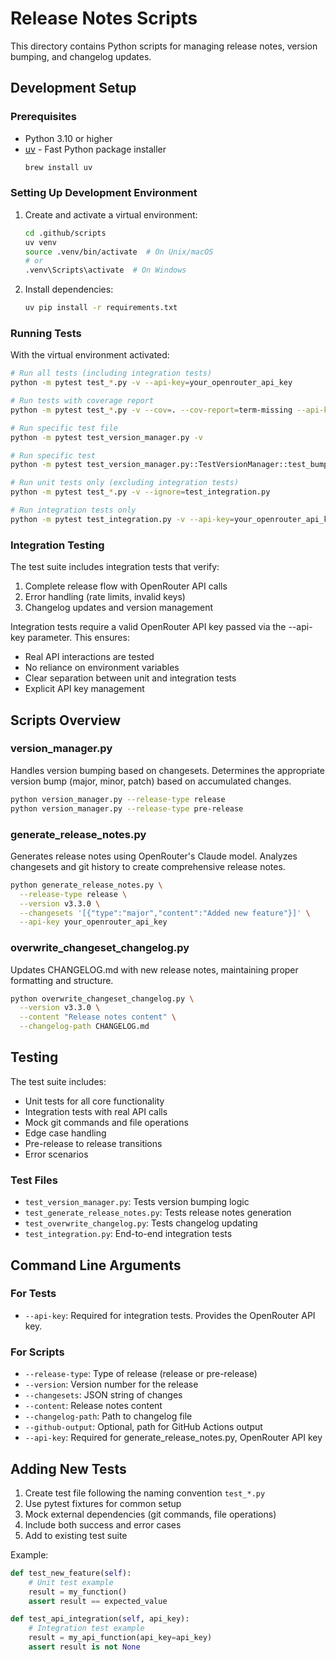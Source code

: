 # Release Notes Scripts

This directory contains Python scripts for managing release notes, version bumping, and changelog updates.

## Development Setup

### Prerequisites

- Python 3.10 or higher
- [uv](https://github.com/astral-sh/uv) - Fast Python package installer
  ```bash
  brew install uv
  ```

### Setting Up Development Environment

1. Create and activate a virtual environment:
   ```bash
   cd .github/scripts
   uv venv
   source .venv/bin/activate  # On Unix/macOS
   # or
   .venv\Scripts\activate  # On Windows
   ```

2. Install dependencies:
   ```bash
   uv pip install -r requirements.txt
   ```

### Running Tests

With the virtual environment activated:

```bash
# Run all tests (including integration tests)
python -m pytest test_*.py -v --api-key=your_openrouter_api_key

# Run tests with coverage report
python -m pytest test_*.py -v --cov=. --cov-report=term-missing --api-key=your_openrouter_api_key

# Run specific test file
python -m pytest test_version_manager.py -v

# Run specific test
python -m pytest test_version_manager.py::TestVersionManager::test_bump_version -v

# Run unit tests only (excluding integration tests)
python -m pytest test_*.py -v --ignore=test_integration.py

# Run integration tests only
python -m pytest test_integration.py -v --api-key=your_openrouter_api_key
```

### Integration Testing

The test suite includes integration tests that verify:
1. Complete release flow with OpenRouter API calls
2. Error handling (rate limits, invalid keys)
3. Changelog updates and version management

Integration tests require a valid OpenRouter API key passed via the --api-key parameter. This ensures:
- Real API interactions are tested
- No reliance on environment variables
- Clear separation between unit and integration tests
- Explicit API key management

## Scripts Overview

### version_manager.py
Handles version bumping based on changesets. Determines the appropriate version bump (major, minor, patch) based on accumulated changes.

```bash
python version_manager.py --release-type release
python version_manager.py --release-type pre-release
```

### generate_release_notes.py
Generates release notes using OpenRouter's Claude model. Analyzes changesets and git history to create comprehensive release notes.

```bash
python generate_release_notes.py \
  --release-type release \
  --version v3.3.0 \
  --changesets '[{"type":"major","content":"Added new feature"}]' \
  --api-key your_openrouter_api_key
```

### overwrite_changeset_changelog.py
Updates CHANGELOG.md with new release notes, maintaining proper formatting and structure.

```bash
python overwrite_changeset_changelog.py \
  --version v3.3.0 \
  --content "Release notes content" \
  --changelog-path CHANGELOG.md
```

## Testing

The test suite includes:
- Unit tests for all core functionality
- Integration tests with real API calls
- Mock git commands and file operations
- Edge case handling
- Pre-release to release transitions
- Error scenarios

### Test Files

- `test_version_manager.py`: Tests version bumping logic
- `test_generate_release_notes.py`: Tests release notes generation
- `test_overwrite_changelog.py`: Tests changelog updating
- `test_integration.py`: End-to-end integration tests

## Command Line Arguments

### For Tests
- `--api-key`: Required for integration tests. Provides the OpenRouter API key.

### For Scripts
- `--release-type`: Type of release (release or pre-release)
- `--version`: Version number for the release
- `--changesets`: JSON string of changes
- `--content`: Release notes content
- `--changelog-path`: Path to changelog file
- `--github-output`: Optional, path for GitHub Actions output
- `--api-key`: Required for generate_release_notes.py, OpenRouter API key

## Adding New Tests

1. Create test file following the naming convention `test_*.py`
2. Use pytest fixtures for common setup
3. Mock external dependencies (git commands, file operations)
4. Include both success and error cases
5. Add to existing test suite

Example:
```python
def test_new_feature(self):
    # Unit test example
    result = my_function()
    assert result == expected_value

def test_api_integration(self, api_key):
    # Integration test example
    result = my_api_function(api_key=api_key)
    assert result is not None

